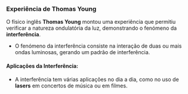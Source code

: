 ### Experiência de Thomas Young

O físico inglês **Thomas Young** montou uma experiência que permitiu verificar a natureza ondulatória da luz, demonstrando o fenómeno da **interferência**.

- O fenómeno da interferência consiste na interação de duas ou mais ondas luminosas, gerando um padrão de interferência.

#### Aplicações da Interferência:

- A interferência tem várias aplicações no dia a dia, como no uso de **lasers** em concertos de música ou em filmes.
